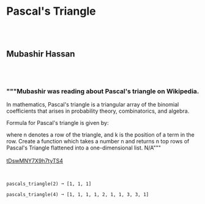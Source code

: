 # Pascal's Triangle
<br><br>
## Mubashir Hassan 
<br><br>
### """Mubashir was reading about Pascal's triangle on Wikipedia.
In mathematics, Pascal's triangle is a triangular array of the binomial coefficients that arises in probability theory, combinatorics, and algebra.

Formula for Pascal's triangle is given by:

where n denotes a row of the triangle, and k is the position of a term in the row.
Create a function which takes a number n and returns n top rows of Pascal's Triangle flattened into a one-dimensional list.
N/A"""
<br><br>
[tDswMNY7X9h7tyTS4](https://edabit.com/challenge/tDswMNY7X9h7tyTS4)
<br><br>
```pascals_triangle(1) ➞ [1]

pascals_triangle(2) ➞ [1, 1, 1]

pascals_triangle(4) ➞ [1, 1, 1, 1, 2, 1, 1, 3, 3, 1]
```

<br><br>
